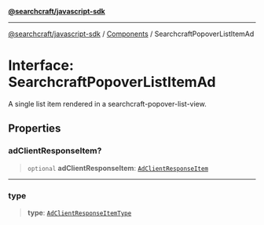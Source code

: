 [**@searchcraft/javascript-sdk**](/reference/sdk/js-vanilla/README.md)

***

[@searchcraft/javascript-sdk](/reference/sdk/js-vanilla/globals.md) / [Components](/reference/sdk/js-vanilla/namespaces/Components/README.md) / SearchcraftPopoverListItemAd

# Interface: SearchcraftPopoverListItemAd

A single list item rendered in a searchcraft-popover-list-view.

## Properties

### adClientResponseItem?

> `optional` **adClientResponseItem**: [`AdClientResponseItem`](/reference/sdk/js-vanilla/interfaces/AdClientResponseItem.md)

***

### type

> **type**: [`AdClientResponseItemType`](/reference/sdk/js-vanilla/type-aliases/AdClientResponseItemType.md)
